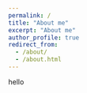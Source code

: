 ```yaml
---
permalink: /
title: "About me"
excerpt: "About me"
author_profile: true
redirect_from: 
  - /about/
  - /about.html
---
```


hello
